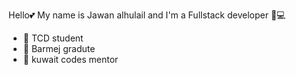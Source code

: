 Hello💕
My name is Jawan alhulail and I'm a Fullstack developer 🍧💻

- 🌱 TCD student
- 🌈 Barmej gradute 
- 🎐 kuwait codes mentor


